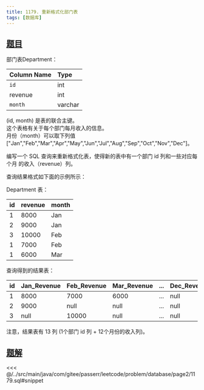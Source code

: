 ```yaml
---
title: 1179. 重新格式化部门表
tags: [数据库]
---
```


## [题目](https://leetcode.cn/problems/reformat-department-table/)
部门表Department：

| Column Name | Type    |
|:------------|:--------|
| `id`        | int     |
| revenue     | int     |
| `month`     | varchar |

(id, month) 是表的联合主键。  
这个表格有关于每个部门每月收入的信息。  
月份（month）可以取下列值 ["Jan","Feb","Mar","Apr","May","Jun","Jul","Aug","Sep","Oct","Nov","Dec"]。


编写一个 SQL 查询来重新格式化表，使得新的表中有一个部门 id 列和一些对应每个月 的收入（revenue）列。

查询结果格式如下面的示例所示：

Department 表：

| id  | revenue | month |
|:----|:--------|:------|
| 1   | 8000    | Jan   |
| 2   | 9000    | Jan   |
| 3   | 10000   | Feb   |
| 1   | 7000    | Feb   |
| 1   | 6000    | Mar   |

查询得到的结果表：

| id  | Jan_Revenue | Feb_Revenue | Mar_Revenue | ... | Dec_Revenue |
|:----|:------------|:------------|:------------|:----|:------------|
| 1   | 8000        | 7000        | 6000        | ... | null        |
| 2   | 9000        | null        | null        | ... | null        |
| 3   | null        | 10000       | null        | ... | null        |

注意，结果表有 13 列 (1个部门 id 列 + 12个月份的收入列)。

## [题解](https://github.com/PasseRR/JavaLeetCode/blob/master/src/main/java/com/gitee/passerr/leetcode/problem/database/page2/1179.sql)

<<< @/../src/main/java/com/gitee/passerr/leetcode/problem/database/page2/1179.sql#snippet
